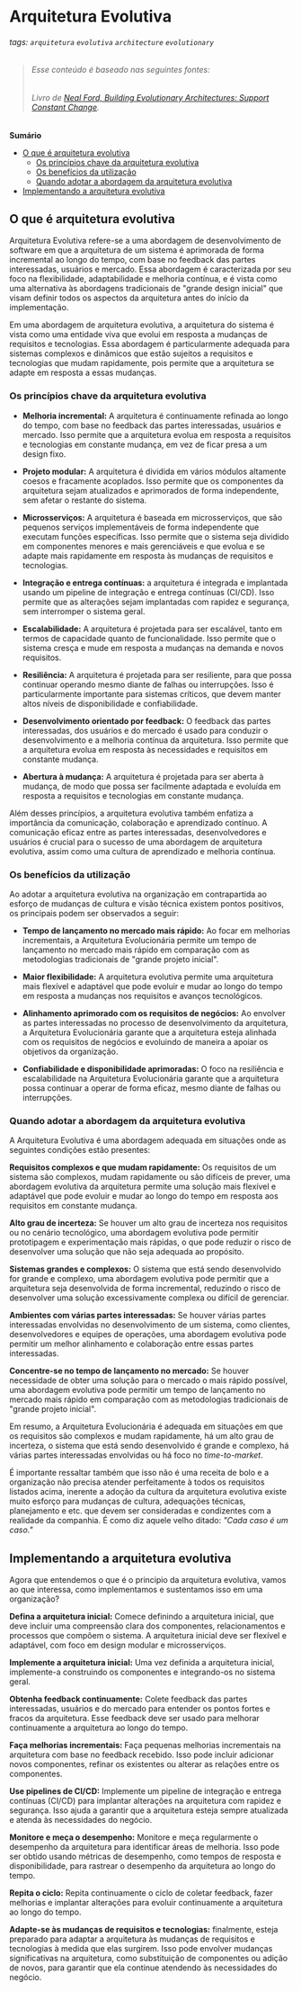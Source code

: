 # Arquitetura Evolutiva

###### tags: `arquitetura` `evolutiva` `architecture` `evolutionary` 

> ###### Esse conteúdo é baseado nas seguintes fontes: 
> ###### Livro de [Neal Ford, Building Evolutionary Architectures: Support Constant Change](https://www.amazon.com.br/Building-Evolutionary-Architectures-Neal-Ford/dp/1491986360).


**Sumário**
- [O que é arquitetura evolutiva](#o-que-é-arquitetura-evolutiva)
    - [Os princípios chave da arquitetura evolutiva](#os-princípios-chave-da-arquitetura-evolutiva)
    - [Os benefícios da utilização](#os-benefícios-da-utilização)
    - [Quando adotar a abordagem da arquitetura evolutiva](#quando-adotar-a-abordagem-da-arquitetura-evolutiva)
- [Implementando a arquitetura evolutiva](#implementando-a-arquitetura-evolutiva)

## O que é arquitetura evolutiva

Arquitetura Evolutiva refere-se a uma abordagem de desenvolvimento de software em que a arquitetura de um sistema é aprimorada de forma incremental ao longo do tempo, com base no feedback das partes interessadas, usuários e mercado. Essa abordagem é caracterizada por seu foco na flexibilidade, adaptabilidade e melhoria contínua, e é vista como uma alternativa às abordagens tradicionais de "grande design inicial" que visam definir todos os aspectos da arquitetura antes do início da implementação.

Em uma abordagem de arquitetura evolutiva, a arquitetura do sistema é vista como uma entidade viva que evolui em resposta a mudanças de requisitos e tecnologias. Essa abordagem é particularmente adequada para sistemas complexos e dinâmicos que estão sujeitos a requisitos e tecnologias que mudam rapidamente, pois permite que a arquitetura se adapte em resposta a essas mudanças.

### Os princípios chave da arquitetura evolutiva

* **Melhoria incremental:** A arquitetura é continuamente refinada ao longo do tempo, com base no feedback das partes interessadas, usuários e mercado. Isso permite que a arquitetura evolua em resposta a requisitos e tecnologias em constante mudança, em vez de ficar presa a um design fixo.

* **Projeto modular:** A arquitetura é dividida em vários módulos altamente coesos e fracamente acoplados. Isso permite que os componentes da arquitetura sejam atualizados e aprimorados de forma independente, sem afetar o restante do sistema.
 
* **Microsserviços:** A arquitetura é baseada em microsserviços, que são pequenos serviços implementáveis de forma independente que executam funções específicas. Isso permite que o sistema seja dividido em componentes menores e mais gerenciáveis e que evolua e se adapte mais rapidamente em resposta às mudanças de requisitos e tecnologias.
 
* **Integração e entrega contínuas:** a arquitetura é integrada e implantada usando um pipeline de integração e entrega contínuas (CI/CD). Isso permite que as alterações sejam implantadas com rapidez e segurança, sem interromper o sistema geral.
 
* **Escalabilidade:** A arquitetura é projetada para ser escalável, tanto em termos de capacidade quanto de funcionalidade. Isso permite que o sistema cresça e mude em resposta a mudanças na demanda e novos requisitos.

* **Resiliência:** A arquitetura é projetada para ser resiliente, para que possa continuar operando mesmo diante de falhas ou interrupções. Isso é particularmente importante para sistemas críticos, que devem manter altos níveis de disponibilidade e confiabilidade.
 
* **Desenvolvimento orientado por feedback:** O feedback das partes interessadas, dos usuários e do mercado é usado para conduzir o desenvolvimento e a melhoria contínua da arquitetura. Isso permite que a arquitetura evolua em resposta às necessidades e requisitos em constante mudança.

* **Abertura à mudança:** A arquitetura é projetada para ser aberta à mudança, de modo que possa ser facilmente adaptada e evoluída em resposta a requisitos e tecnologias em constante mudança.

Além desses princípios, a arquitetura evolutiva também enfatiza a importância da comunicação, colaboração e aprendizado contínuo. A comunicação eficaz entre as partes interessadas, desenvolvedores e usuários é crucial para o sucesso de uma abordagem de arquitetura evolutiva, assim como uma cultura de aprendizado e melhoria contínua.

### Os benefícios da utilização

Ao adotar a arquitetura evolutiva na organização em contrapartida ao esforço de mudanças de cultura e visão técnica existem pontos positivos, os principais podem ser observados a seguir:

* **Tempo de lançamento no mercado mais rápido:** Ao focar em melhorias incrementais, a Arquitetura Evolucionária permite um tempo de lançamento no mercado mais rápido em comparação com as metodologias tradicionais de "grande projeto inicial".

* **Maior flexibilidade:** A arquitetura evolutiva permite uma arquitetura mais flexível e adaptável que pode evoluir e mudar ao longo do tempo em resposta a mudanças nos requisitos e avanços tecnológicos.

* **Alinhamento aprimorado com os requisitos de negócios:** Ao envolver as partes interessadas no processo de desenvolvimento da arquitetura, a Arquitetura Evolucionária garante que a arquitetura esteja alinhada com os requisitos de negócios e evoluindo de maneira a apoiar os objetivos da organização.

* **Confiabilidade e disponibilidade aprimoradas:** O foco na resiliência e escalabilidade na Arquitetura Evolucionária garante que a arquitetura possa continuar a operar de forma eficaz, mesmo diante de falhas ou interrupções.

### Quando adotar a abordagem da arquitetura evolutiva

A Arquitetura Evolutiva é uma abordagem adequada em situações onde as seguintes condições estão presentes:

**Requisitos complexos e que mudam rapidamente:** Os requisitos de um sistema são complexos, mudam rapidamente ou são difíceis de prever, uma abordagem evolutiva da arquitetura permite uma solução mais flexível e adaptável que pode evoluir e mudar ao longo do tempo em resposta aos requisitos em constante mudança.

**Alto grau de incerteza:** Se houver um alto grau de incerteza nos requisitos ou no cenário tecnológico, uma abordagem evolutiva pode permitir prototipagem e experimentação mais rápidas, o que pode reduzir o risco de desenvolver uma solução que não seja adequada ao propósito.

**Sistemas grandes e complexos:** O sistema que está sendo desenvolvido for grande e complexo, uma abordagem evolutiva pode permitir que a arquitetura seja desenvolvida de forma incremental, reduzindo o risco de desenvolver uma solução excessivamente complexa ou difícil de gerenciar.

**Ambientes com várias partes interessadas:** Se houver várias partes interessadas envolvidas no desenvolvimento de um sistema, como clientes, desenvolvedores e equipes de operações, uma abordagem evolutiva pode permitir um melhor alinhamento e colaboração entre essas partes interessadas.

**Concentre-se no tempo de lançamento no mercado:** Se houver necessidade de obter uma solução para o mercado o mais rápido possível, uma abordagem evolutiva pode permitir um tempo de lançamento no mercado mais rápido em comparação com as metodologias tradicionais de "grande projeto inicial".

Em resumo, a Arquitetura Evolucionária é adequada em situações em que os requisitos são complexos e mudam rapidamente, há um alto grau de incerteza, o sistema que está sendo desenvolvido é grande e complexo, há várias partes interessadas envolvidas ou há foco no *time-to-market*.

É importante ressaltar também que isso não é uma receita de bolo e a organização não precisa atender perfeitamente à todos os requisitos listados acima, inerente a adoção da cultura da arquitetura evolutiva existe muito esforço para mudanças de cultura, adequações técnicas, planejamento e etc. que devem ser consideradas e condizentes com a realidade da companhia. É como diz aquele velho ditado: *"Cada caso é um caso."*

## Implementando a arquitetura evolutiva

Agora que entendemos o que é o principio da arquitetura evolutiva, vamos ao que interessa, como implementamos e sustentamos isso em uma organização?

**Defina a arquitetura inicial:** Comece definindo a arquitetura inicial, que deve incluir uma compreensão clara dos componentes, relacionamentos e processos que compõem o sistema. A arquitetura inicial deve ser flexível e adaptável, com foco em design modular e microsserviços.

**Implemente a arquitetura inicial:** Uma vez definida a arquitetura inicial, implemente-a construindo os componentes e integrando-os no sistema geral.

**Obtenha feedback continuamente:** Colete feedback das partes interessadas, usuários e do mercado para entender os pontos fortes e fracos da arquitetura. Esse feedback deve ser usado para melhorar continuamente a arquitetura ao longo do tempo.

**Faça melhorias incrementais:** Faça pequenas melhorias incrementais na arquitetura com base no feedback recebido. Isso pode incluir adicionar novos componentes, refinar os existentes ou alterar as relações entre os componentes.

**Use pipelines de CI/CD:** Implemente um pipeline de integração e entrega contínuas (CI/CD) para implantar alterações na arquitetura com rapidez e segurança. Isso ajuda a garantir que a arquitetura esteja sempre atualizada e atenda às necessidades do negócio.

**Monitore e meça o desempenho:** Monitore e meça regularmente o desempenho da arquitetura para identificar áreas de melhoria. Isso pode ser obtido usando métricas de desempenho, como tempos de resposta e disponibilidade, para rastrear o desempenho da arquitetura ao longo do tempo.

**Repita o ciclo:** Repita continuamente o ciclo de coletar feedback, fazer melhorias e implantar alterações para evoluir continuamente a arquitetura ao longo do tempo.

**Adapte-se às mudanças de requisitos e tecnologias:** finalmente, esteja preparado para adaptar a arquitetura às mudanças de requisitos e tecnologias à medida que elas surgirem. Isso pode envolver mudanças significativas na arquitetura, como substituição de componentes ou adição de novos, para garantir que ela continue atendendo às necessidades do negócio.
